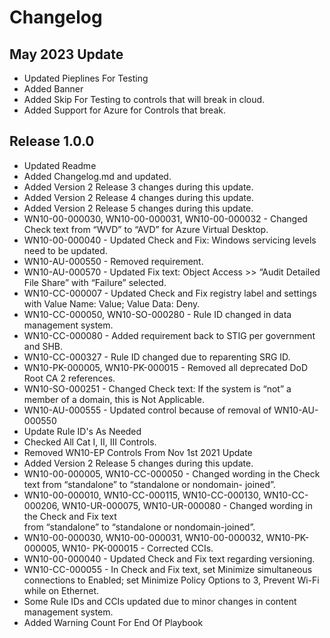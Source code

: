 # Changelog

## May 2023 Update
  - Updated Pieplines For Testing
  - Added Banner
  - Added Skip For Testing to controls that will break in cloud. 
  - Added Support for Azure for Controls that break. 

## Release 1.0.0
  - Updated Readme
  - Added Changelog.md and updated.
  - Added Version 2 Release 3 changes during this update.
  - Added Version 2 Release 4 changes during this update. 
  - Added Version 2 Release 5 changes during this update. 
  - WN10-00-000030, WN10-00-000031, WN10-00-000032 - Changed Check text from 
    “WVD” to “AVD” for Azure Virtual Desktop. 
  - WN10-00-000040 - Updated Check and Fix: Windows servicing levels need to be updated. 
  - WN10-AU-000550 - Removed requirement. 
  - WN10-AU-000570 - Updated Fix text: Object Access >> “Audit Detailed File 
    Share” with “Failure” selected.
  - WN10-CC-000007 - Updated Check and Fix registry label and settings with 
    Value Name: Value; Value Data: Deny.
  - WN10-CC-000050, WN10-SO-000280 - Rule ID changed in data management system.
  - WN10-CC-000080 - Added requirement back to STIG per government and SHB.
  - WN10-CC-000327 - Rule ID changed due to reparenting SRG ID.
  - WN10-PK-000005, WN10-PK-000015 - Removed all deprecated DoD Root CA 2 references.
  - WN10-SO-000251 - Changed Check text: If the system is “not” a member of a domain, this 
    is Not Applicable.
  - WN10-AU-000555 - Updated control because of removal of WN10-AU-000550
  - Update Rule ID's As Needed
  - Checked All Cat I, II, III Controls.
  - Removed WN10-EP Controls From Nov 1st 2021 Update
  - Added Version 2 Release 5 changes during this update. 
  - WN10-00-000005, WN10-CC-000050 - Changed wording in the Check text from “standalone” to “standalone or nondomain- joined”. 
  - WN10-00-000010, WN10-CC-000115, WN10-CC-000130, WN10-CC-000206, WN10-UR-000075, WN10-UR-000080 - Changed wording in the Check and Fix text   
    from “standalone” to “standalone or nondomain-joined”. 
  - WN10-00-000030, WN10-00-000031, WN10-00-000032, WN10-PK-000005, WN10- PK-000015 - Corrected CCIs.
  - WN10-00-000040 - Updated Check and Fix text regarding versioning. 
  - WN10-CC-000055 - In Check and Fix text, set Minimize simultaneous connections to Enabled; set Minimize Policy Options to 3, Prevent Wi-Fi 
    while on Ethernet. 
  - Some Rule IDs and CCIs updated due to minor changes in content management system.
  - Added Warning Count For End Of Playbook
